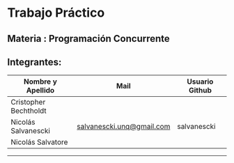 # Trabajo Práctico
## Materia : Programación Concurrente
## Integrantes:

| Nombre y Apellido     | Mail                      | Usuario Github |
|-----------------------|---------------------------|----------------|
| Cristopher Bechtholdt |                           |                |
| Nicolás Salvanescki   | salvanescki.unq@gmail.com | salvanescki    |
| Nicolás Salvatore     |                           |                |
-----------------------------------------------------------------------